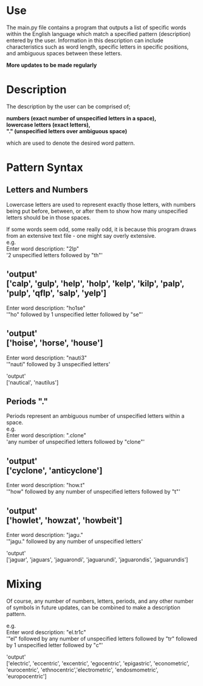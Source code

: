 # Use
The main.py file contains a program that outputs a list of specific words within the English language which match a specified pattern (description) entered by the user.
Information in this description can include characteristics such as word length, specific letters in specific positions, and ambiguous spaces between these letters.  

**More updates to be made regularly**
# Description
The description by the user can be comprised of;  

**numbers (exact number of unspecified letters in a space),**  
**lowercase letters (exact letters),**  
**"." (unspecified letters over ambiguous space)**  

which are used to denote the desired word pattern.
# Pattern Syntax
## Letters and Numbers
Lowercase letters are used to represent exactly those letters, with numbers being put before, between, or after them to show how many unspecified letters should be in those spaces.

If some words seem odd, some really odd, it is because this program draws from an extensive text file - one might say overly extensive.  
e.g.  
Enter word description: "2lp"   
'2 unspecified letters followed by "th"'  

'output'  
['calp', 'gulp', 'help', 'holp', 'kelp', 'kilp', 'palp', 'pulp', 'qflp', 'salp', 'yelp']  
---------------------------------------  
Enter word description: "ho1se"  
'"ho" followed by 1 unspecified letter followed by "se"'  

'output'  
['hoise', 'horse', 'house']  
---------------------------------------  
Enter word description: "nauti3"   
'"nauti" followed by 3 unspecified letters'  

'output'  
['nautical', 'nautilus']  
## Periods "."
Periods represent an ambiguous number of unspecified letters within a space.  
e.g.  
Enter word description: ".clone"   
'any number of unspecified letters followed by "clone"'  

'output'  
['cyclone', 'anticyclone']  
---------------------------------------  
Enter word description: "how.t"  
'"how" followed by any number of unspecified letters followed by "t"'  

'output'  
['howlet', 'howzat', 'howbeit']  
---------------------------------------  
Enter word description: "jagu."  
'"jagu." followed by any number of unspecified letters'  

'output'  
['jaguar', 'jaguars', 'jaguarondi', 'jaguarundi', 'jaguarondis', 'jaguarundis']  

# Mixing
Of course, any number of numbers, letters, periods, and any other number of symbols in future updates, can be combined to make a description pattern.

e.g.  
Enter word description: "el.tr1c"   
'"el" followed by any number of unspecified letters followed by "tr" followed by 1 unspecified letter followed by "c"'

'output'  
['electric', 'eccentric', 'excentric', 'egocentric', 'epigastric', 'econometric', 'eurocentric', 'ethnocentric','electrometric', 'endosmometric', 'europocentric']

